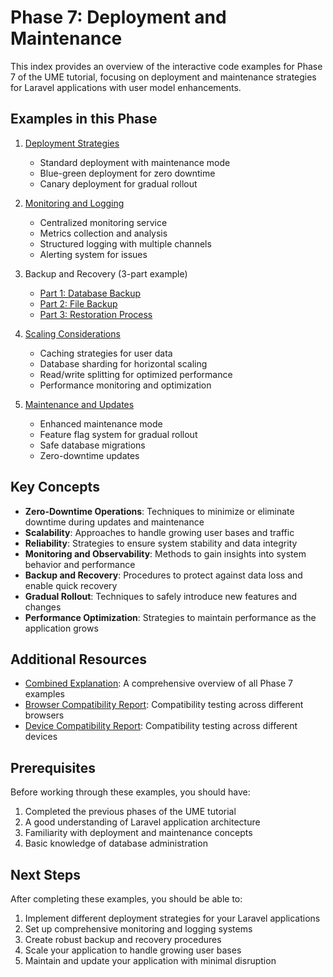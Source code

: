 # Phase 7: Deployment and Maintenance

This index provides an overview of the interactive code examples for Phase 7 of the UME tutorial, focusing on deployment and maintenance strategies for Laravel applications with user model enhancements.

## Examples in this Phase

1. [Deployment Strategies](phase7-01-deployment-strategies.md)
   - Standard deployment with maintenance mode
   - Blue-green deployment for zero downtime
   - Canary deployment for gradual rollout

2. [Monitoring and Logging](phase7-02-monitoring-logging.md)
   - Centralized monitoring service
   - Metrics collection and analysis
   - Structured logging with multiple channels
   - Alerting system for issues

3. Backup and Recovery (3-part example)
   - [Part 1: Database Backup](phase7-03-backup-recovery-part1.md)
   - [Part 2: File Backup](phase7-03-backup-recovery-part2.md)
   - [Part 3: Restoration Process](phase7-03-backup-recovery-part3.md)

4. [Scaling Considerations](phase7-04-scaling-considerations.md)
   - Caching strategies for user data
   - Database sharding for horizontal scaling
   - Read/write splitting for optimized performance
   - Performance monitoring and optimization

5. [Maintenance and Updates](phase7-05-maintenance-updates.md)
   - Enhanced maintenance mode
   - Feature flag system for gradual rollout
   - Safe database migrations
   - Zero-downtime updates

## Key Concepts

- **Zero-Downtime Operations**: Techniques to minimize or eliminate downtime during updates and maintenance
- **Scalability**: Approaches to handle growing user bases and traffic
- **Reliability**: Strategies to ensure system stability and data integrity
- **Monitoring and Observability**: Methods to gain insights into system behavior and performance
- **Backup and Recovery**: Procedures to protect against data loss and enable quick recovery
- **Gradual Rollout**: Techniques to safely introduce new features and changes
- **Performance Optimization**: Strategies to maintain performance as the application grows

## Additional Resources

- [Combined Explanation](phase7-00-combined-explanation.md): A comprehensive overview of all Phase 7 examples
- [Browser Compatibility Report](browser-compatibility-report.md): Compatibility testing across different browsers
- [Device Compatibility Report](device-compatibility-report.md): Compatibility testing across different devices

## Prerequisites

Before working through these examples, you should have:

1. Completed the previous phases of the UME tutorial
2. A good understanding of Laravel application architecture
3. Familiarity with deployment and maintenance concepts
4. Basic knowledge of database administration

## Next Steps

After completing these examples, you should be able to:

1. Implement different deployment strategies for your Laravel applications
2. Set up comprehensive monitoring and logging systems
3. Create robust backup and recovery procedures
4. Scale your application to handle growing user bases
5. Maintain and update your application with minimal disruption
